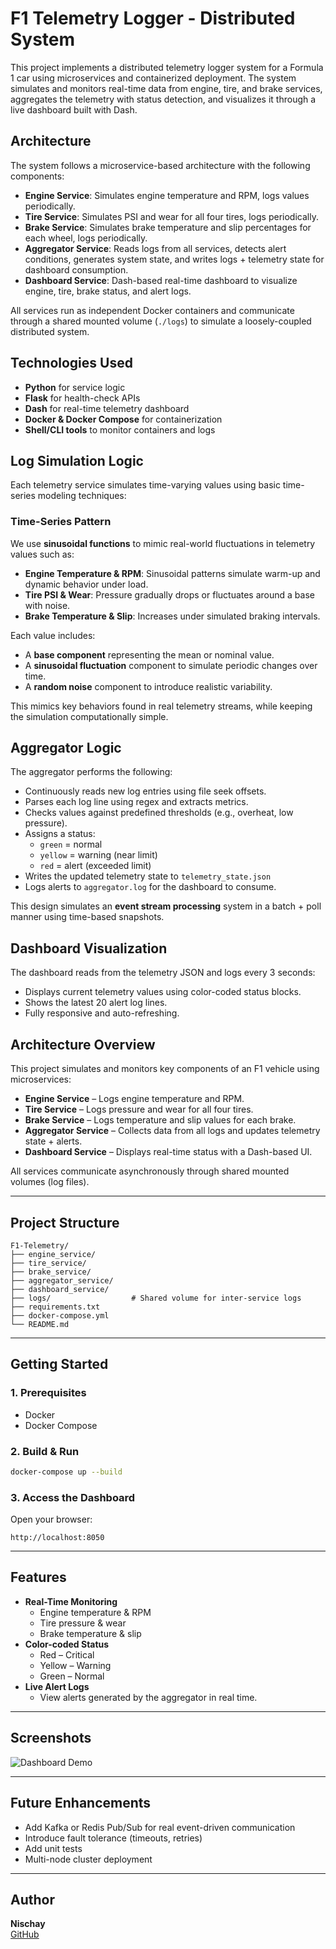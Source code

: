# F1 Telemetry Logger - Distributed System

This project implements a distributed telemetry logger system for a Formula 1 car using microservices and containerized deployment. The system simulates and monitors real-time data from engine, tire, and brake services, aggregates the telemetry with status detection, and visualizes it through a live dashboard built with Dash.

## Architecture

The system follows a microservice-based architecture with the following components:

- **Engine Service**: Simulates engine temperature and RPM, logs values periodically.
- **Tire Service**: Simulates PSI and wear for all four tires, logs periodically.
- **Brake Service**: Simulates brake temperature and slip percentages for each wheel, logs periodically.
- **Aggregator Service**: Reads logs from all services, detects alert conditions, generates system state, and writes logs + telemetry state for dashboard consumption.
- **Dashboard Service**: Dash-based real-time dashboard to visualize engine, tire, brake status, and alert logs.

All services run as independent Docker containers and communicate through a shared mounted volume (`./logs`) to simulate a loosely-coupled distributed system.

## Technologies Used

- **Python** for service logic
- **Flask** for health-check APIs
- **Dash** for real-time telemetry dashboard
- **Docker & Docker Compose** for containerization
- **Shell/CLI tools** to monitor containers and logs

## Log Simulation Logic

Each telemetry service simulates time-varying values using basic time-series modeling techniques:

### Time-Series Pattern

We use **sinusoidal functions** to mimic real-world fluctuations in telemetry values such as:

- **Engine Temperature & RPM**: Sinusoidal patterns simulate warm-up and dynamic behavior under load.
- **Tire PSI & Wear**: Pressure gradually drops or fluctuates around a base with noise.
- **Brake Temperature & Slip**: Increases under simulated braking intervals.

Each value includes:
- A **base component** representing the mean or nominal value.
- A **sinusoidal fluctuation** component to simulate periodic changes over time.
- A **random noise** component to introduce realistic variability.

This mimics key behaviors found in real telemetry streams, while keeping the simulation computationally simple.

## Aggregator Logic

The aggregator performs the following:

- Continuously reads new log entries using file seek offsets.
- Parses each log line using regex and extracts metrics.
- Checks values against predefined thresholds (e.g., overheat, low pressure).
- Assigns a status:
  - `green` = normal
  - `yellow` = warning (near limit)
  - `red` = alert (exceeded limit)
- Writes the updated telemetry state to `telemetry_state.json`
- Logs alerts to `aggregator.log` for the dashboard to consume.

This design simulates an **event stream processing** system in a batch + poll manner using time-based snapshots.

## Dashboard Visualization

The dashboard reads from the telemetry JSON and logs every 3 seconds:

- Displays current telemetry values using color-coded status blocks.
- Shows the latest 20 alert log lines.
- Fully responsive and auto-refreshing.

## Architecture Overview

This project simulates and monitors key components of an F1 vehicle using microservices:

- **Engine Service** – Logs engine temperature and RPM.
- **Tire Service** – Logs pressure and wear for all four tires.
- **Brake Service** – Logs temperature and slip values for each brake.
- **Aggregator Service** – Collects data from all logs and updates telemetry state + alerts.
- **Dashboard Service** – Displays real-time status with a Dash-based UI.

All services communicate asynchronously through shared mounted volumes (log files).

---

## Project Structure

```
F1-Telemetry/
├── engine_service/
├── tire_service/
├── brake_service/
├── aggregator_service/
├── dashboard_service/
├── logs/                  # Shared volume for inter-service logs
├── requirements.txt
├── docker-compose.yml
└── README.md
```

---

## Getting Started

### 1. Prerequisites

- Docker
- Docker Compose

### 2. Build & Run

```bash
docker-compose up --build
```

### 3. Access the Dashboard

Open your browser:

```
http://localhost:8050
```

---

## Features

- **Real-Time Monitoring**
  - Engine temperature & RPM
  - Tire pressure & wear
  - Brake temperature & slip
- **Color-coded Status**
  - Red – Critical
  - Yellow – Warning
  - Green – Normal
- **Live Alert Logs**
  - View alerts generated by the aggregator in real time.

---

## Screenshots
![Dashboard Demo](https://github.com/nischay92/f1-telemetry/blob/main/DS_Final_GIF%20(online-video-cutter.com).gif)

---

## Future Enhancements

- Add Kafka or Redis Pub/Sub for real event-driven communication
- Introduce fault tolerance (timeouts, retries)
- Add unit tests
- Multi-node cluster deployment

---

## Author

**Nischay**  
[GitHub](https://github.com/nischay92)
